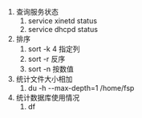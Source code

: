 1. 查询服务状态
	1. service xinetd status
	2. service dhcpd status
2. 排序
	1. sort -k 4 指定列
	2. sort -r 	反序
	3. sort -n 按数值
3. 统计文件大小相加
	1. du -h --max-depth=1 /home/fsp
4. 统计数据库使用情况
	1. df
